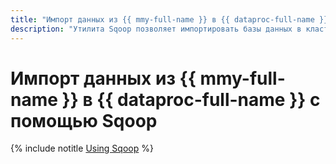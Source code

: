 ```yaml
---
title: "Импорт данных из {{ mmy-full-name }} в {{ dataproc-full-name }} с помощью Sqoop"
description: "Утилита Sqoop позволяет импортировать базы данных в кластер {{ dataproc-name }}. В зависимости от конфигурации кластера {{ dataproc-name }} вы можете выполнить импорт в бакет {{ objstorage-full-name }}, директорию HDFS, Apache Hive и Apache HBase."
---
```


# Импорт данных из {{ mmy-full-name }} в {{ dataproc-full-name }} с помощью Sqoop

{% include notitle [Using Sqoop](../../_tutorials/dataplatform/sqoop/sqoop-mmy.md) %}
